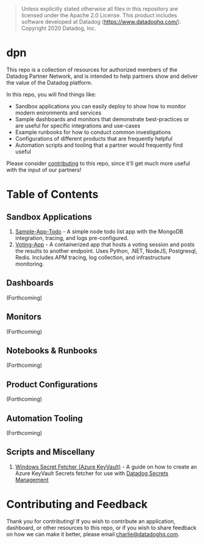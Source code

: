 
> Unless explicitly stated otherwise all files in this repository are licensed under the Apache 2.0 License.
> This product includes software developed at Datadog (https://www.datadoghq.com/). Copyright 2020 Datadog, Inc.

# dpn
This repo is a collection of resources for authorized members of the Datadog Partner Network, and is intended to help partners show and deliver the value of the Datadog platform.

In this repo, you will find things like:

  - Sandbox applications you can easily deploy to show how to monitor modern enironments and services
  - Sample dashboards and monitors that demonstrate best-practices or are useful for specific integrations and use-cases
  - Example runbooks for how to conduct common investigations
  - Configurations of different products that are frequently helpful
  - Automation scripts and tooling that a partner would frequently find useful

Please consider [contributing](#Contributing-and-Feedback) to this repo, since it'll get much more useful with the input of our partners!


# Table of Contents

## Sandbox Applications

1. [Sample-App-Todo](https://github.com/DataDog/dpn/tree/master/sandbox-apps/sample-app-todo) - A simple node todo list app with the MongoDB integration, tracing, and logs pre-configured.
2. [Voting-App](https://github.com/DataDog/dpn/tree/master/sandbox-apps/voting-app) - A containerized app that hosts a voting session and posts the results to another endpoint. Uses Python, .NET, NodeJS, Postgresql, Redis. Includes APM tracing, log collection, and infrastructure monitoring. 

## Dashboards
(Forthcoming)

## Monitors
(Forthcoming)

## Notebooks & Runbooks
(Forthcoming)

## Product Configurations
(Forthcoming)

## Automation Tooling
(Forthcoming)

## Scripts and Miscellany

1. [Windows Secret Fetcher (Azure KeyVault)](./scripts/secrets-exe) - A guide on how to create an Azure KeyVault Secrets fetcher for use with [Datadog Secrets Management](https://docs.datadoghq.com/agent/guide/secrets-management/?tab=windows)


# Contributing and Feedback
Thank you for contributing! If you wish to contribute an application, dashboard, or other resources to this repo, or if you wish to share feedback on how we can make it better, please email charlie@datadoghq.com. 
